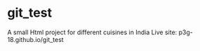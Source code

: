 # git_test
A small Html project for different cuisines in India
Live site: p3g-18.github.io/git_test
